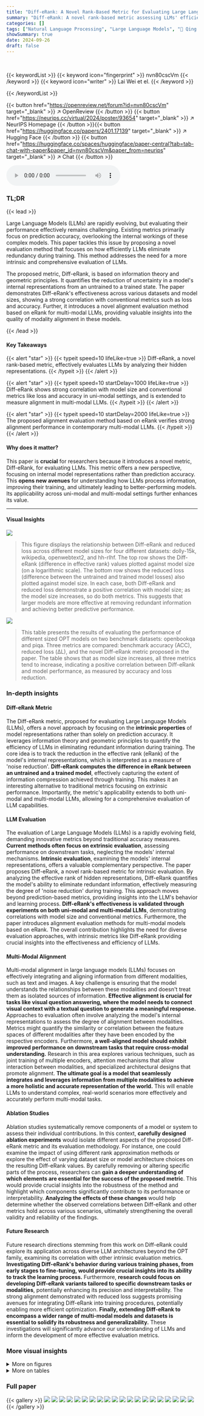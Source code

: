 ```yaml
---
title: "Diff-eRank: A Novel Rank-Based Metric for Evaluating Large Language Models"
summary: "Diff-eRank: A novel rank-based metric assessing LLMs' efficiency in eliminating redundant information during training, showing improved correlation with model size and performance."
categories: []
tags: ["Natural Language Processing", "Large Language Models", "🏢 Qing Yuan Research Institute, SEIEE, Shanghai Jiao Tong University",]
showSummary: true
date: 2024-09-26
draft: false
---
```


<br>

{{< keywordList >}}
{{< keyword icon="fingerprint" >}} nvn80cscVm {{< /keyword >}}
{{< keyword icon="writer" >}} Lai Wei et el. {{< /keyword >}}
 
{{< /keywordList >}}

{{< button href="https://openreview.net/forum?id=nvn80cscVm" target="_blank" >}}
↗ OpenReview
{{< /button >}}
{{< button href="https://neurips.cc/virtual/2024/poster/93654" target="_blank" >}}
↗ NeurIPS Homepage
{{< /button >}}{{< button href="https://huggingface.co/papers/2401.17139" target="_blank" >}}
↗ Hugging Face
{{< /button >}}
{{< button href="https://huggingface.co/spaces/huggingface/paper-central?tab=tab-chat-with-paper&paper_id=nvn80cscVm&paper_from=neurips" target="_blank" >}}
↗ Chat
{{< /button >}}



<audio controls>
    <source src="https://ai-paper-reviewer.com/nvn80cscVm/podcast.wav" type="audio/wav">
    Your browser does not support the audio element.
</audio>


### TL;DR


{{< lead >}}

Large Language Models (LLMs) are rapidly evolving, but evaluating their performance effectively remains challenging. Existing metrics primarily focus on prediction accuracy, overlooking the internal workings of these complex models.  This paper tackles this issue by proposing a novel evaluation method that focuses on how efficiently LLMs eliminate redundancy during training.  This method addresses the need for a more intrinsic and comprehensive evaluation of LLMs. 

The proposed metric, Diff-eRank, is based on information theory and geometric principles. It quantifies the reduction of uncertainty in a model's internal representations from an untrained to a trained state.  The paper demonstrates Diff-eRank's effectiveness across various datasets and model sizes, showing a strong correlation with conventional metrics such as loss and accuracy. Further, it introduces a novel alignment evaluation method based on eRank for multi-modal LLMs, providing valuable insights into the quality of modality alignment in these models.

{{< /lead >}}


#### Key Takeaways

{{< alert "star" >}}
{{< typeit speed=10 lifeLike=true >}} Diff-eRank, a novel rank-based metric, effectively evaluates LLMs by analyzing their hidden representations. {{< /typeit >}}
{{< /alert >}}

{{< alert "star" >}}
{{< typeit speed=10 startDelay=1000 lifeLike=true >}} Diff-eRank shows strong correlation with model size and conventional metrics like loss and accuracy in uni-modal settings, and is extended to measure alignment in multi-modal LLMs. {{< /typeit >}}
{{< /alert >}}

{{< alert "star" >}}
{{< typeit speed=10 startDelay=2000 lifeLike=true >}} The proposed alignment evaluation method based on eRank verifies strong alignment performance in contemporary multi-modal LLMs. {{< /typeit >}}
{{< /alert >}}

#### Why does it matter?
This paper is **crucial** for researchers because it introduces a novel metric, Diff-eRank, for evaluating LLMs.  This metric offers a new perspective, focusing on internal model representations rather than prediction accuracy. This **opens new avenues** for understanding how LLMs process information, improving their training, and ultimately leading to better-performing models.  Its applicability across uni-modal and multi-modal settings further enhances its value.

------
#### Visual Insights



![](https://ai-paper-reviewer.com/nvn80cscVm/figures_4_1.jpg)

> This figure displays the relationship between Diff-eRank and reduced loss across different model sizes for four different datasets: dolly-15k, wikipedia, openwebtext2, and hh-rlhf.  The top row shows the Diff-eRank (difference in effective rank) values plotted against model size (on a logarithmic scale). The bottom row shows the reduced loss (difference between the untrained and trained model losses) also plotted against model size. In each case, both Diff-eRank and reduced loss demonstrate a positive correlation with model size; as the model size increases, so do both metrics. This suggests that larger models are more effective at removing redundant information and achieving better predictive performance.





![](https://ai-paper-reviewer.com/nvn80cscVm/tables_5_1.jpg)

> This table presents the results of evaluating the performance of different sized OPT models on two benchmark datasets: openbookqa and piqa.  Three metrics are compared: benchmark accuracy (ACC), reduced loss (ΔL), and the novel Diff-eRank metric proposed in the paper.  The table shows that as model size increases, all three metrics tend to increase, indicating a positive correlation between Diff-eRank and model performance, as measured by accuracy and loss reduction.





### In-depth insights


#### Diff-eRank Metric
The Diff-eRank metric, proposed for evaluating Large Language Models (LLMs), offers a novel approach by focusing on the **intrinsic properties** of model representations rather than solely on prediction accuracy.  It leverages information theory and geometric principles to quantify the efficiency of LLMs in eliminating redundant information during training.  The core idea is to track the reduction in the effective rank (eRank) of the model's internal representations, which is interpreted as a measure of 'noise reduction'.  **Diff-eRank computes the difference in eRank between an untrained and a trained model**, effectively capturing the extent of information compression achieved through training.  This makes it an interesting alternative to traditional metrics focusing on extrinsic performance. Importantly, the metric's applicability extends to both uni-modal and multi-modal LLMs, allowing for a comprehensive evaluation of LLM capabilities.

#### LLM Evaluation
The evaluation of Large Language Models (LLMs) is a rapidly evolving field, demanding innovative metrics beyond traditional accuracy measures.  **Current methods often focus on extrinsic evaluation**, assessing performance on downstream tasks, neglecting the models' internal mechanisms.  **Intrinsic evaluation**, examining the models' internal representations, offers a valuable complementary perspective. The paper proposes Diff-eRank, a novel rank-based metric for intrinsic evaluation. By analyzing the effective rank of hidden representations, Diff-eRank quantifies the model's ability to eliminate redundant information, effectively measuring the degree of 'noise reduction' during training.  This approach moves beyond prediction-based metrics, providing insights into the LLM's behavior and learning process. **Diff-eRank's effectiveness is validated through experiments on both uni-modal and multi-modal LLMs**, demonstrating correlations with model size and conventional metrics.  Furthermore, the paper introduces alignment evaluation methods for multi-modal models based on eRank.  The overall contribution highlights the need for diverse evaluation approaches, with intrinsic metrics like Diff-eRank providing crucial insights into the effectiveness and efficiency of LLMs.

#### Multi-Modal Alignment
Multi-modal alignment in large language models (LLMs) focuses on effectively integrating and aligning information from different modalities, such as text and images.  A key challenge is ensuring that the model understands the relationships between these modalities and doesn't treat them as isolated sources of information.  **Effective alignment is crucial for tasks like visual question answering, where the model needs to connect visual context with a textual question to generate a meaningful response.**  Approaches to evaluation often involve analyzing the model's internal representations to assess the degree of alignment between modalities.  Metrics might quantify the similarity or correlation between the feature spaces of different modalities after they have been encoded by the respective encoders.  Furthermore, **a well-aligned model should exhibit improved performance on downstream tasks that require cross-modal understanding.**  Research in this area explores various techniques, such as joint training of multiple encoders, attention mechanisms that allow interaction between modalities, and specialized architectural designs that promote alignment.  **The ultimate goal is a model that seamlessly integrates and leverages information from multiple modalities to achieve a more holistic and accurate representation of the world.**  This will enable LLMs to understand complex, real-world scenarios more effectively and accurately perform multi-modal tasks.

#### Ablation Studies
Ablation studies systematically remove components of a model or system to assess their individual contributions.  In this context, **carefully designed ablation experiments** would isolate different aspects of the proposed Diff-eRank metric and its evaluation methodology. For instance, one could examine the impact of using different rank approximation methods or explore the effect of varying dataset size or model architecture choices on the resulting Diff-eRank values. By carefully removing or altering specific parts of the process, researchers can **gain a deeper understanding of which elements are essential for the success of the proposed metric**. This would provide crucial insights into the robustness of the method and highlight which components significantly contribute to its performance or interpretability.  **Analyzing the effects of these changes** would help determine whether the observed correlations between Diff-eRank and other metrics hold across various scenarios, ultimately strengthening the overall validity and reliability of the findings.

#### Future Research
Future research directions stemming from this work on Diff-eRank could explore its application across diverse LLM architectures beyond the OPT family, examining its correlation with other intrinsic evaluation metrics.  **Investigating Diff-eRank's behavior during various training phases, from early stages to fine-tuning, would provide crucial insights into its ability to track the learning process.**  Furthermore, **research could focus on developing Diff-eRank variants tailored to specific downstream tasks or modalities**, potentially enhancing its precision and interpretability.  The strong alignment demonstrated with reduced loss suggests promising avenues for integrating Diff-eRank into training procedures, potentially enabling more efficient optimization.  **Finally, extending Diff-eRank to encompass a wider range of multi-modal models and datasets is essential to solidify its robustness and generalizability.** These investigations will significantly advance our understanding of LLMs and inform the development of more effective evaluation metrics.


### More visual insights

<details>
<summary>More on figures
</summary>


![](https://ai-paper-reviewer.com/nvn80cscVm/figures_6_1.jpg)

> This figure illustrates how eRank is calculated for different stages of multi-modal large language model (MLLM) processing.  It shows the flow of image and text data through a vision encoder, a connector, and an LLM.  The eRank values (eRank1 to eRank5) represent the effective rank of the representations at each stage, providing a measure of the information contained within them.  This allows for evaluation of the efficiency of information processing and modality alignment in MLLMs.


![](https://ai-paper-reviewer.com/nvn80cscVm/figures_7_1.jpg)

> This figure compares the trends of Diff-eRank, reduced loss, and benchmark accuracy across different model sizes for three different language model families: OPT, Cerebras-GPT, and OpenELM.  It visually demonstrates the correlation between the proposed Diff-eRank metric and conventional evaluation metrics (loss and accuracy) across various model architectures. The consistent upward trends across all three metrics suggest that Diff-eRank is a robust and meaningful evaluation metric, regardless of the specific model architecture.


![](https://ai-paper-reviewer.com/nvn80cscVm/figures_8_1.jpg)

> This figure compares two different algorithms for calculating Diff-eRank, denoted as Algorithm (a) and Algorithm (b).  Algorithm (a) calculates Diff-eRank based on the average matrix entropy across a dataset, while Algorithm (b) uses the average of the effective ranks of individual data samples in the dataset. The x-axis represents the model size and the y-axis represents the calculated Diff-eRank. Both algorithms show a similar trend with the increase in model size, suggesting that the increasing trend of Diff-eRank across different models is robust across various calculation methods. The results validate the reliability of the Diff-eRank metric.


</details>




<details>
<summary>More on tables
</summary>


![](https://ai-paper-reviewer.com/nvn80cscVm/tables_6_1.jpg)
> This table presents the results of evaluating two multi-modal large language models (MLLMs), LLaVA-1.5 and MiniGPT-v2, using two metrics based on effective rank (eRank): Image Reduction Ratio and Image-Text Alignment.  Image Reduction Ratio quantifies the reduction in effective rank from the vision encoder output to the post-connector stage, indicating the efficiency of the connector network in processing visual information. Image-Text Alignment evaluates the closeness of effective ranks among different modalities (image, text, and image-text pairs) after LLM processing, reflecting the degree of modality alignment. The table shows the eRanks for various stages of image processing (vision encoder output, post-connector, and LLM output for images, text, and combined image-text pairs), along with the calculated Image Reduction Ratio and Image-Text Alignment scores for each model on two datasets: detail_23k and cc_sbu_align.

![](https://ai-paper-reviewer.com/nvn80cscVm/tables_6_2.jpg)
> This table presents the results of an experiment where images were rotated clockwise.  The experiment measured the effective rank (eRank) of image representations at different stages of processing in the LLaVA-1.5 model on the DETAIL_23k dataset.  The ranks are shown for the vision encoder output (eRank1), post-connector representations (eRank2), and LLM representations of individual images (eRank3), text (eRank4), and image-text pairs (eRank5).  Additionally, the Image Reduction Ratio and Image-Text Alignment metrics, which are based on these ranks, are shown to quantify the reduction in dimensionality and alignment between image and text modalities.

![](https://ai-paper-reviewer.com/nvn80cscVm/tables_8_1.jpg)
> This table presents the Diff-eRank values calculated for different layers (first, middle, and last) of OPT models with varying sizes (125M, 1.3B, 2.7B, 6.7B, and 13B parameters).  The results show that only the last layer exhibits a consistent increasing trend in Diff-eRank as the model size increases, suggesting that the last layer is the most informative for evaluating the model's noise reduction ability using this metric.

![](https://ai-paper-reviewer.com/nvn80cscVm/tables_12_1.jpg)
> This table presents the architectural differences between two prominent multi-modal large language models (MLLMs), LLaVA-1.5 and MiniGPT-v2. It details the specific vision encoder, connector type, and large language model (LLM) used in each architecture.  The comparison highlights the variations in how these models integrate visual and textual information.

![](https://ai-paper-reviewer.com/nvn80cscVm/tables_13_1.jpg)
> This table presents the results of evaluating various sized OPT language models across four different datasets: dolly-15k, Wikipedia, OpenWebText2, and HH-RLHF.  For each dataset and model size, it shows two key metrics: Diff-eRank (an upward trend indicates stronger noise reduction) and ∆L (reduced cross-entropy loss, where an upward trend suggests better model performance).  The table highlights the relationship between model size and these metrics, showing how both generally increase with model size across the different datasets.

![](https://ai-paper-reviewer.com/nvn80cscVm/tables_13_2.jpg)
> This table presents a comparison of three metrics (Diff-eRank, reduced cross-entropy loss, and benchmark accuracy) across different sizes of OpenELM language models.  It shows how these metrics change as model size increases, providing insights into the relationship between model size, internal representation efficiency (Diff-eRank), prediction quality (loss), and downstream task performance (accuracy).

![](https://ai-paper-reviewer.com/nvn80cscVm/tables_13_3.jpg)
> This table presents a comparison of three metrics: Diff-eRank, reduced cross-entropy loss (ΔL), and benchmark accuracy (ACC) across different model sizes within the Cerebras-GPT family. It shows how these metrics change as the model size increases, indicating the relationship between model size, noise reduction ability, and performance on benchmark tasks. The upward trend in all three metrics suggests that larger models generally exhibit better performance, improved noise reduction, and lower loss.

![](https://ai-paper-reviewer.com/nvn80cscVm/tables_13_4.jpg)
> This table compares the results of two different algorithms used for calculating Diff-eRank in the OPT model family. Algorithm (a) calculates the effective rank based on the average matrix entropy, while Algorithm (b) calculates the average effective rank. The table shows that Diff-eRank values consistently increase across model sizes irrespective of the algorithm used. This indicates that Diff-eRank is robust across different algorithms, strengthening its reliability as an evaluation metric.

![](https://ai-paper-reviewer.com/nvn80cscVm/tables_13_5.jpg)
> This table presents the values of Diff-eRank, loss, and accuracy at different stages of training for a model.  The training stages include a random initialization, initialization from a pre-trained OPT-1.3B model, fully trained model, and an overfitting model. The table demonstrates how these metrics change throughout the training process.  These results help to show how Diff-eRank correlates with other standard evaluation metrics.

![](https://ai-paper-reviewer.com/nvn80cscVm/tables_14_1.jpg)
> This table presents the results of an ablation study investigating the robustness of Diff-eRank to variations in sample size.  Using the OPT-1.3B model, the study tests different sample sizes (10000, 5000, and 1000 data entries) from the Wikipedia dataset. The results show that Diff-eRank values remain relatively consistent despite the changes in sample size, demonstrating the stability of the metric even with varying sample sizes. The standard deviation highlights that fluctuations in sample size have an insignificant impact on Diff-eRank, underscoring the robustness of the methodology.

</details>




### Full paper

{{< gallery >}}
<img src="https://ai-paper-reviewer.com/nvn80cscVm/1.png" class="grid-w50 md:grid-w33 xl:grid-w25" />
<img src="https://ai-paper-reviewer.com/nvn80cscVm/2.png" class="grid-w50 md:grid-w33 xl:grid-w25" />
<img src="https://ai-paper-reviewer.com/nvn80cscVm/3.png" class="grid-w50 md:grid-w33 xl:grid-w25" />
<img src="https://ai-paper-reviewer.com/nvn80cscVm/4.png" class="grid-w50 md:grid-w33 xl:grid-w25" />
<img src="https://ai-paper-reviewer.com/nvn80cscVm/5.png" class="grid-w50 md:grid-w33 xl:grid-w25" />
<img src="https://ai-paper-reviewer.com/nvn80cscVm/6.png" class="grid-w50 md:grid-w33 xl:grid-w25" />
<img src="https://ai-paper-reviewer.com/nvn80cscVm/7.png" class="grid-w50 md:grid-w33 xl:grid-w25" />
<img src="https://ai-paper-reviewer.com/nvn80cscVm/8.png" class="grid-w50 md:grid-w33 xl:grid-w25" />
<img src="https://ai-paper-reviewer.com/nvn80cscVm/9.png" class="grid-w50 md:grid-w33 xl:grid-w25" />
<img src="https://ai-paper-reviewer.com/nvn80cscVm/10.png" class="grid-w50 md:grid-w33 xl:grid-w25" />
<img src="https://ai-paper-reviewer.com/nvn80cscVm/11.png" class="grid-w50 md:grid-w33 xl:grid-w25" />
<img src="https://ai-paper-reviewer.com/nvn80cscVm/12.png" class="grid-w50 md:grid-w33 xl:grid-w25" />
<img src="https://ai-paper-reviewer.com/nvn80cscVm/13.png" class="grid-w50 md:grid-w33 xl:grid-w25" />
<img src="https://ai-paper-reviewer.com/nvn80cscVm/14.png" class="grid-w50 md:grid-w33 xl:grid-w25" />
<img src="https://ai-paper-reviewer.com/nvn80cscVm/15.png" class="grid-w50 md:grid-w33 xl:grid-w25" />
<img src="https://ai-paper-reviewer.com/nvn80cscVm/16.png" class="grid-w50 md:grid-w33 xl:grid-w25" />
<img src="https://ai-paper-reviewer.com/nvn80cscVm/17.png" class="grid-w50 md:grid-w33 xl:grid-w25" />
<img src="https://ai-paper-reviewer.com/nvn80cscVm/18.png" class="grid-w50 md:grid-w33 xl:grid-w25" />
<img src="https://ai-paper-reviewer.com/nvn80cscVm/19.png" class="grid-w50 md:grid-w33 xl:grid-w25" />
<img src="https://ai-paper-reviewer.com/nvn80cscVm/20.png" class="grid-w50 md:grid-w33 xl:grid-w25" />
{{< /gallery >}}